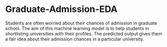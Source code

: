 # Graduate-Admission-EDA
Students are often worried about their chances of admission in graduate school. The aim of this machine learning model is to help students in shortlisting universities with their profiles. The predicted output gives them a fair idea about their admission chances in a particular university.
